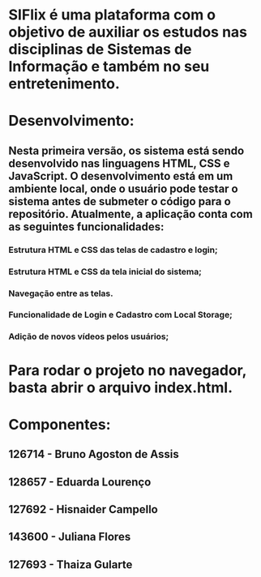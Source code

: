 # SIFlix é uma plataforma com o objetivo de auxiliar os estudos nas disciplinas de Sistemas de Informação e também no seu entretenimento.

# Desenvolvimento:

## Nesta primeira versão, os sistema está sendo desenvolvido nas linguagens HTML, CSS e JavaScript. O desenvolvimento está em um ambiente local, onde o usuário pode testar o sistema antes de submeter o código para o repositório. Atualmente, a aplicação conta com as seguintes funcionalidades:

### Estrutura HTML e CSS das telas de cadastro e login;

### Estrutura HTML e CSS da tela inicial do sistema;

### Navegação entre as telas.

### Funcionalidade de Login e Cadastro com Local Storage;

### Adição de novos vídeos pelos usuários;

# Para rodar o projeto no navegador, basta abrir o arquivo index.html.

# Componentes:

## 126714 - Bruno Agoston de Assis

## 128657 - Eduarda Lourenço

## 127692 - Hisnaider Campello

## 143600 - Juliana Flores

## 127693 - Thaiza Gularte
